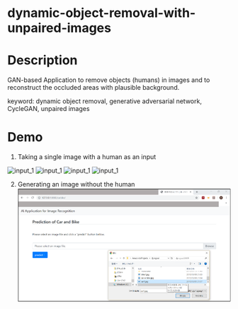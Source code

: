 # dynamic-object-removal-with-unpaired-images

# Description

GAN-based Application to remove objects (humans) in images and to reconstruct the occluded areas with plausible background.

keyword: dynamic object removal, generative adversarial network, CycleGAN, unpaired images

# Demo

1. Taking a single image with a human as an input

![input_1](https://github.com/hiroyasuakada/dynamic-object-removal-with-unpaired-images/blob/master/demo/input_1.jpg)
![input_1](https://github.com/hiroyasuakada/dynamic-object-removal-with-unpaired-images/blob/master/demo/input_2.jpg)
![input_1](https://github.com/hiroyasuakada/dynamic-object-removal-with-unpaired-images/blob/master/demo/input_3.jpg)
![input_1](https://github.com/hiroyasuakada/dynamic-object-removal-with-unpaired-images/blob/master/demo/input_4.jpg)



2. Generating an image without the human
![car1](https://github.com/akadahiroyasu/djangoai/blob/master/images_for_readme/window_1.png)
